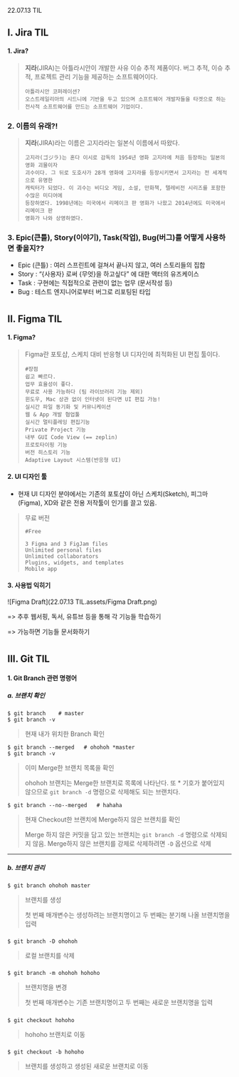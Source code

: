 22.07.13 TIL



## I. Jira TIL

#### 	1. Jira?

>  **지라**(JIRA)는 아틀라시안이 개발한 사유 이슈 추적 제품이다. 버그 추적, 이슈 추적, 프로젝트 관리 기능을 제공하는 소프트웨어이다.
>
> ```
> 아틀라시안 코퍼레이션?
> 오스트레일리아의 시드니에 기반을 두고 있으며 소프트웨어 개발자들을 타겟으로 하는 전사적 소프트웨어를 만드는 소프트웨어 기업이다.
> ```



### 	2. 이름의 유래?!

>  **지라**(JIRA)라는 이름은 고지라라는 일본식 이름에서 따왔다.
>
>  ```
>  고지라(ゴジラ)는 혼다 이시로 감독의 1954년 영화 고지라에 처음 등장하는 일본의 영화 괴물이자 
>  괴수이다. 그 뒤로 도호사가 28개 영화에 고지라를 등장시키면서 고지라는 전 세계적으로 유명한 
>  캐릭터가 되었다. 이 괴수는 비디오 게임, 소설, 만화책, 텔레비전 시리즈를 포함한 수많은 미디어에
>  등장하였다. 1998년에는 미국에서 리메이크 판 영화가 나왔고 2014년에도 미국에서 리메이크 판 
>  영화가 나와 상영하였다.
>  ```



### 	3. Epic(큰틀), Story(이야기), Task(작업), Bug(버그)를 어떻게 사용하면 좋을지??

- Epic (큰틀) : 여러 스프린트에 걸쳐서 끝나지 않고, 여러 스토리들의 집합
- Story : “{사용자} 로써 {무엇}을 하고싶다” 에 대한 액터의 유즈케이스
- Task : 구현에는 직접적으로 관련이 없는 업무 (문서작성 등)
- Bug : 테스트 엔지니어로부터 버그로 리포팅된 타입

#

#

## II. Figma TIL

#### 1. Figma?

> Figma란 포토샵, 스케치 대비 반응형 UI 디자인에 최적화된 UI 편집 툴이다.
>
> ```
> #장점
> 쉽고 빠르다.
> 업무 효율성이 좋다.
> 무료로 사용 가능하다 (팀 라이브러리 기능 제외)
> 윈도우, Mac 상관 없이 인터넷이 된다면 UI 편집 가능!
> 실시간 파일 동기화 및 커뮤니케이션
> 웹 & App 개발 협업툴
> 실시간 멀티플레잉 편집기능
> Private Project 기능
> 내부 GUI Code View (== zeplin)
> 프로토타이핑 기능
> 버전 히스토리 기능
> Adaptive Layout 시스템(반응형 UI)
> ```



#### 2. UI 디자인 툴

- 현재 UI 디자인 분야에서는 기존의 포토샵이 아닌 스케치(Sketch), 피그마(Figma), XD와 같은 전용 저작툴이 인기를 끌고 있음.

> 무료 버전
>
> ```
> #Free
> 
> 3 Figma and 3 FigJam files
> Unlimited personal files
> Unlimited collaborators
> Plugins, widgets, and templates
> Mobile app
> ```



#### 3. 사용법 익히기

![Figma Draft](22.07.13 TIL.assets/Figma Draft.png)



=> 추후 웹서핑, 독서, 유튜브 등을 통해 각 기능들 학습하기

=> 가능하면 기능들 문서화하기

#

#

## III. Git TIL

#### 1. Git Branch 관련 명령어

##### a. 브랜치 확인

```
$ git branch	# master
$ git branch -v
```

> 현재 내가 위치한 Branch 확인



```
$ git branch --merged	# ohohoh *master
$ git branch -v
```

> 이미 Merge한 브랜치 목록을 확인
>
> ohohoh 브랜치는 Merge한 브랜치로 목록에 나타난다. 또 * 기호가 붙어있지 않으므로 `git branch -d` 명령으로 삭제해도 되는 브랜치다.



```
$ git branch --no--merged	# hahaha
```

> 현재 Checkout한 브랜치에 Merge하지 않은 브랜치를 확인
>
> Merge 하지 않은 커밋을 담고 있는 브랜치는 `git branch -d` 명령으로 삭제되지 않음. Merge하지 않은 브랜치를 강제로 삭제하려면 `-D` 옵션으로 삭제



---

##### b. 브랜치 관리

```
$ git branch ohohoh master
```

> 브랜치를 생성
>
> 첫 번째 매개변수는 생성하려는 브랜치명이고 두 번째는 분기해 나올 브랜치명을 입력

##### 

```
$ git branch -D ohohoh
```

> 로컬 브랜치를 삭제

##### 

```
$ git branch -m ohohoh hohoho
```

> 브랜치명을 변경
>
> 첫 번째 매개변수는 기존 브랜치명이고 두 번째는 새로운 브랜치명을 입력

##### 

```
$ git checkout hohoho
```

> hohoho 브랜치로 이동

##### 

```
$ git checkout -b hohoho
```

> 브랜치를 생성하고 생성된 새로운 브랜치로 이동
